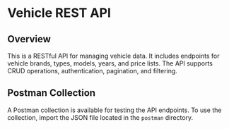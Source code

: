 # Vehicle REST API

## Overview
This is a RESTful API for managing vehicle data. It includes endpoints for vehicle brands, types, models, years, and price lists. The API supports CRUD operations, authentication, pagination, and filtering.

## Postman Collection
A Postman collection is available for testing the API endpoints. To use the collection, import the JSON file located in the `postman` directory.
